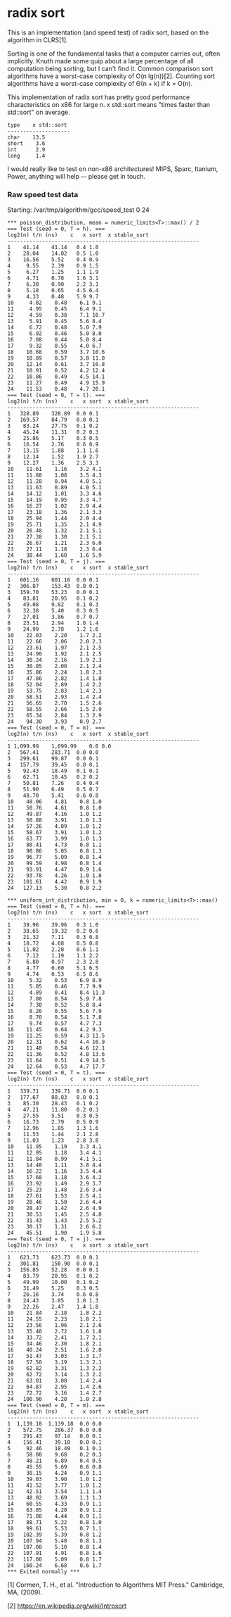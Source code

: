 radix sort
==========

This is an implementation (and speed test) of radix sort, based on the algorithm in CLRS[1].

Sorting is one of the fundamental tasks that a computer carries out, often implicitly.
Knuth made some quip about a large percentage of all computation being sorting, but I can't find it.
Common comparison sort algorithms have a worst-case complexity of O(n lg(n))[2].
Counting sort algorithms have a worst-case complexity of Θ(n + k) if k = O(n).

This implementation of radix sort has pretty good performance characteristics on x86 for large n.
x std::sort means "times faster than std::sort" on average.

    type    x std::sort
    --------------------
    char    13.5
    short    3.6
    int      2.9
    long     1.4


I would really like to test on non-x86 architectures!
MIPS, Sparc, Itanium, Power, anything will help -- please get in touch.

### Raw speed test data

Starting: /var/tmp/algorithm/gcc/speed_test 0 24

    *** poisson_distribution, mean = numeric_limits<T>::max() / 2
    === Test (seed = 0, T = h). ===
    log2(n) t/n (ns)    c   x sort  x stable_sort
    -------------------------------------------------------------
    1    41.14    41.14   0.4 1.0
    2    28.04    14.02   0.5 1.0
    3    16.56    5.52    0.4 0.9
    4     9.55    2.39    0.9 1.5
    5     6.27    1.25    1.1 1.9
    6     4.71    0.78    1.6 3.1
    7     6.30    0.90    2.2 3.1
    8     5.18    0.65    4.5 6.4
    9     4.33    0.48    5.9 9.7
    10     4.82    0.48    6.1 9.1
    11     4.95    0.45    6.4 9.1
    12     4.59    0.38    7.1 10.7
    13     5.91    0.45    5.6 8.4
    14     6.72    0.48    5.0 7.9
    15     6.92    0.46    5.0 8.0
    16     7.08    0.44    5.0 8.4
    17     9.32    0.55    4.0 6.7
    18    10.68    0.59    3.7 10.6
    19    10.89    0.57    3.8 11.0
    20    12.14    0.61    3.7 10.8
    21    10.91    0.52    4.2 12.4
    22    10.86    0.49    4.5 14.1
    23    11.27    0.49    4.9 15.9
    24    11.53    0.48    4.7 20.1
    === Test (seed = 0, T = t). ===
    log2(n) t/n (ns)    c   x sort  x stable_sort
    -------------------------------------------------------------
    1   328.89    328.89  0.0 0.1
    2   169.57    84.79   0.0 0.1
    3    83.24    27.75   0.1 0.2
    4    45.24    11.31   0.2 0.3
    5    25.86    5.17    0.3 0.5
    6    16.54    2.76    0.6 0.9
    7    13.15    1.88    1.1 1.6
    8    12.14    1.52    1.9 2.7
    9    12.27    1.36    2.5 3.3
    10    11.61    1.16    3.2 4.1
    11    11.88    1.08    3.5 4.3
    12    11.28    0.94    4.0 5.1
    13    11.63    0.89    4.0 5.1
    14    14.12    1.01    3.3 4.6
    15    14.19    0.95    3.3 4.7
    16    16.27    1.02    2.9 4.4
    17    23.18    1.36    2.1 3.3
    18    25.94    1.44    2.0 4.4
    19    25.71    1.35    2.1 4.9
    20    26.48    1.32    2.1 5.1
    21    27.38    1.30    2.1 5.1
    22    26.67    1.21    2.3 6.0
    23    27.11    1.18    2.3 6.4
    24    38.44    1.60    1.6 5.9
    === Test (seed = 0, T = j). ===
    log2(n) t/n (ns)    c   x sort  x stable_sort
    -------------------------------------------------------------
    1   601.16    601.16  0.0 0.1
    2   306.87    153.43  0.0 0.1
    3   159.70    53.23   0.0 0.1
    4    83.81    20.95   0.1 0.2
    5    49.08    9.82    0.1 0.3
    6    32.38    5.40    0.3 0.5
    7    27.01    3.86    0.7 0.7
    8    23.51    2.94    1.0 1.4
    9    24.99    2.78    1.2 1.6
    10    22.03    2.20    1.7 2.2
    11    22.66    2.06    2.0 2.3
    12    23.61    1.97    2.1 2.5
    13    24.90    1.92    2.1 2.5
    14    30.24    2.16    1.9 2.3
    15    30.05    2.00    2.1 2.4
    16    35.86    2.24    1.8 2.3
    17    47.86    2.82    1.4 1.8
    18    52.04    2.89    1.4 2.2
    19    53.75    2.83    1.4 2.3
    20    58.51    2.93    1.4 2.4
    21    56.65    2.70    1.5 2.6
    22    58.55    2.66    1.5 2.9
    23    65.34    2.84    1.3 2.9
    24    94.30    3.93    0.9 2.7
    === Test (seed = 0, T = m). ===
    log2(n) t/n (ns)    c   x sort  x stable_sort
    -------------------------------------------------------------
    1 1,099.99    1,099.99    0.0 0.0
    2   567.41    283.71  0.0 0.0
    3   299.61    99.87   0.0 0.1
    4   157.79    39.45   0.0 0.1
    5    92.43    18.49   0.1 0.1
    6    62.71    10.45   0.2 0.2
    7    50.81    7.26    0.4 0.4
    8    51.90    6.49    0.5 0.7
    9    48.70    5.41    0.6 0.8
    10    48.06    4.81    0.8 1.0
    11    50.76    4.61    0.8 1.0
    12    49.87    4.16    1.0 1.2
    13    50.88    3.91    1.0 1.3
    14    57.26    4.09    1.0 1.2
    15    58.67    3.91    1.0 1.2
    16    63.77    3.99    1.0 1.3
    17    80.41    4.73    0.8 1.1
    18    90.86    5.05    0.8 1.3
    19    96.77    5.09    0.8 1.4
    20    99.59    4.98    0.8 1.4
    21    93.91    4.47    0.9 1.6
    22    93.78    4.26    1.0 1.8
    23   101.61    4.42    0.9 1.9
    24   127.13    5.30    0.8 2.2
    
    *** uniform_int_distribution, min = 0, k = numeric_limits<T>::max()
    === Test (seed = 0, T = h). ===
    log2(n) t/n (ns)    c   x sort  x stable_sort
    -------------------------------------------------------------
    1    39.96    39.96   0.3 1.0
    2    38.65    19.32   0.2 0.6
    3    21.32    7.11    0.3 0.8
    4    18.72    4.68    0.5 0.8
    5    11.02    2.20    0.6 1.1
    6     7.12    1.19    1.1 2.2
    7     6.80    0.97    2.3 2.8
    8     4.77    0.60    5.1 6.5
    9     4.74    0.53    6.5 8.6
    10     5.32    0.53    6.9 8.9
    11     5.05    0.46    7.7 9.9
    12     4.89    0.41    8.4 11.3
    13     7.08    0.54    5.9 7.8
    14     7.30    0.52    5.8 8.4
    15     8.26    0.55    5.6 7.9
    16     8.70    0.54    5.1 7.8
    17     9.74    0.57    4.7 7.3
    18    11.45    0.64    4.2 9.3
    19    11.25    0.59    4.3 11.5
    20    12.31    0.62    4.4 10.9
    21    11.40    0.54    4.6 12.1
    22    11.36    0.52    4.8 13.6
    23    11.64    0.51    4.9 14.5
    24    12.64    0.53    4.7 17.7
    === Test (seed = 0, T = t). ===
    log2(n) t/n (ns)    c   x sort  x stable_sort
    -------------------------------------------------------------
    1   339.71    339.71  0.0 0.1
    2   177.67    88.83   0.0 0.1
    3    85.30    28.43   0.1 0.2
    4    47.21    11.80   0.2 0.3
    5    27.55    5.51    0.3 0.5
    6    16.73    2.79    0.5 0.9
    7    12.96    1.85    1.3 1.6
    8    11.53    1.44    2.1 2.8
    9    11.03    1.23    2.8 3.8
    10    11.95    1.19    3.3 4.1
    11    12.95    1.18    3.4 4.1
    12    11.84    0.99    4.1 5.1
    13    14.48    1.11    3.8 4.4
    14    16.22    1.16    3.5 4.4
    15    17.68    1.18    3.6 4.2
    16    23.92    1.49    2.9 3.7
    17    25.23    1.48    2.6 3.4
    18    27.61    1.53    2.5 4.1
    19    28.46    1.50    2.6 4.4
    20    28.47    1.42    2.6 4.9
    21    30.53    1.45    2.5 4.8
    22    31.43    1.43    2.5 5.2
    23    30.17    1.31    2.6 6.2
    24    45.51    1.90    1.9 5.8
    === Test (seed = 0, T = j). ===
    log2(n) t/n (ns)    c   x sort  x stable_sort
    -------------------------------------------------------------
    1   623.73    623.73  0.0 0.1
    2   301.81    150.90  0.0 0.1
    3   156.85    52.28   0.0 0.1
    4    83.79    20.95   0.1 0.2
    5    49.99    10.00   0.1 0.2
    6    31.49    5.25    0.3 0.5
    7    26.16    3.74    0.6 0.8
    8    24.43    3.05    1.0 1.3
    9    22.26    2.47    1.4 1.8
    10    21.84    2.18    1.8 2.2
    11    24.55    2.23    1.8 2.1
    12    23.56    1.96    2.1 2.6
    13    35.40    2.72    1.6 1.8
    14    33.72    2.41    1.7 2.1
    15    34.46    2.30    1.8 2.1
    16    40.24    2.51    1.6 2.0
    17    51.47    3.03    1.3 1.7
    18    57.50    3.19    1.3 2.1
    19    62.82    3.31    1.3 2.2
    20    62.72    3.14    1.3 2.2
    21    63.01    3.00    1.4 2.4
    22    64.87    2.95    1.4 2.6
    23    72.72    3.16    1.4 2.7
    24   100.90    4.20    1.0 2.8
    === Test (seed = 0, T = m). ===
    log2(n) t/n (ns)    c   x sort  x stable_sort
    -------------------------------------------------------------
    1  1,139.18  1,139.18  0.0 0.0
    2    572.75    286.37  0.0 0.0
    3    291.43    97.14   0.0 0.1
    4    156.41    39.10   0.0 0.1
    5     92.46    18.49   0.1 0.1
    6     58.08    9.68    0.2 0.3
    7     48.21    6.89    0.4 0.5
    8     45.55    5.69    0.6 0.8
    9     38.15    4.24    0.9 1.1
    10    39.03    3.90    1.0 1.2
    11    41.52    3.77    1.0 1.2
    12    42.51    3.54    1.1 1.4
    13    48.02    3.69    1.1 1.3
    14    60.55    4.33    0.9 1.1
    15    63.05    4.20    0.9 1.2
    16    71.08    4.44    0.9 1.1
    17    88.71    5.22    0.8 1.0
    18    99.61    5.53    0.7 1.1
    19   102.39    5.39    0.8 1.2
    20   107.94    5.40    0.8 1.3
    21   107.08    5.10    0.8 1.4
    22   107.91    4.91    0.8 1.6
    23   117.00    5.09    0.8 1.7
    24   160.24    6.68    0.6 1.7
    *** Exited normally ***

[1] Cormen, T. H., et al. "Introduction to Algorithms MIT Press." Cambridge, MA, (2009).

[2] https://en.wikipedia.org/wiki/Introsort
